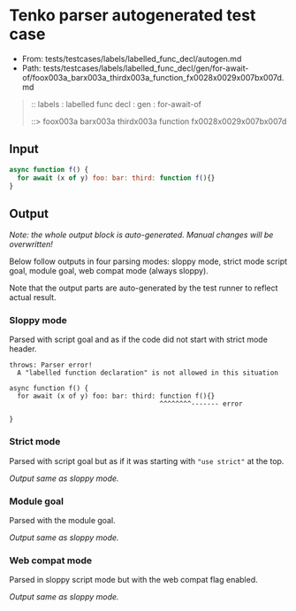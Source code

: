 # Tenko parser autogenerated test case

- From: tests/testcases/labels/labelled_func_decl/autogen.md
- Path: tests/testcases/labels/labelled_func_decl/gen/for-await-of/foox003a_barx003a_thirdx003a_function_fx0028x0029x007bx007d.md

> :: labels : labelled func decl : gen : for-await-of
>
> ::> foox003a barx003a thirdx003a function fx0028x0029x007bx007d

## Input


`````js
async function f() {
  for await (x of y) foo: bar: third: function f(){}
}
`````

## Output

_Note: the whole output block is auto-generated. Manual changes will be overwritten!_

Below follow outputs in four parsing modes: sloppy mode, strict mode script goal, module goal, web compat mode (always sloppy).

Note that the output parts are auto-generated by the test runner to reflect actual result.

### Sloppy mode

Parsed with script goal and as if the code did not start with strict mode header.

`````
throws: Parser error!
  A "labelled function declaration" is not allowed in this situation

async function f() {
  for await (x of y) foo: bar: third: function f(){}
                                      ^^^^^^^^------- error

}
`````

### Strict mode

Parsed with script goal but as if it was starting with `"use strict"` at the top.

_Output same as sloppy mode._

### Module goal

Parsed with the module goal.

_Output same as sloppy mode._

### Web compat mode

Parsed in sloppy script mode but with the web compat flag enabled.

_Output same as sloppy mode._
